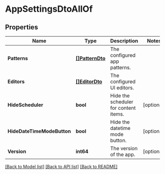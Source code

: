 # AppSettingsDtoAllOf

## Properties

Name | Type | Description | Notes
------------ | ------------- | ------------- | -------------
**Patterns** | [**[]PatternDto**](PatternDto.md) | The configured app patterns. | 
**Editors** | [**[]EditorDto**](EditorDto.md) | The configured UI editors. | 
**HideScheduler** | **bool** | Hide the scheduler for content items. | [optional] 
**HideDateTimeModeButton** | **bool** | Hide the datetime mode button. | [optional] 
**Version** | **int64** | The version of the app. | [optional] 

[[Back to Model list]](../README.md#documentation-for-models) [[Back to API list]](../README.md#documentation-for-api-endpoints) [[Back to README]](../README.md)


